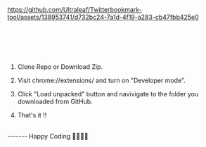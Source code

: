 <br>
<br>


https://github.com/Ultraleaf/Twitterbookmark-tool/assets/138953741/d732bc24-7a1d-4f19-a283-cb47fbb425e0


<br>
<br>
<br>
<br>

1. Clone Repo or Download Zip.

2. Visit chrome://extensions/ and turn on "Developer mode".

3. Click "Load unpacked" button and navivigate to the folder you downloaded from GitHub.

4. That's it !!
<br>
------- Happy Coding 💚💚💚💚 



